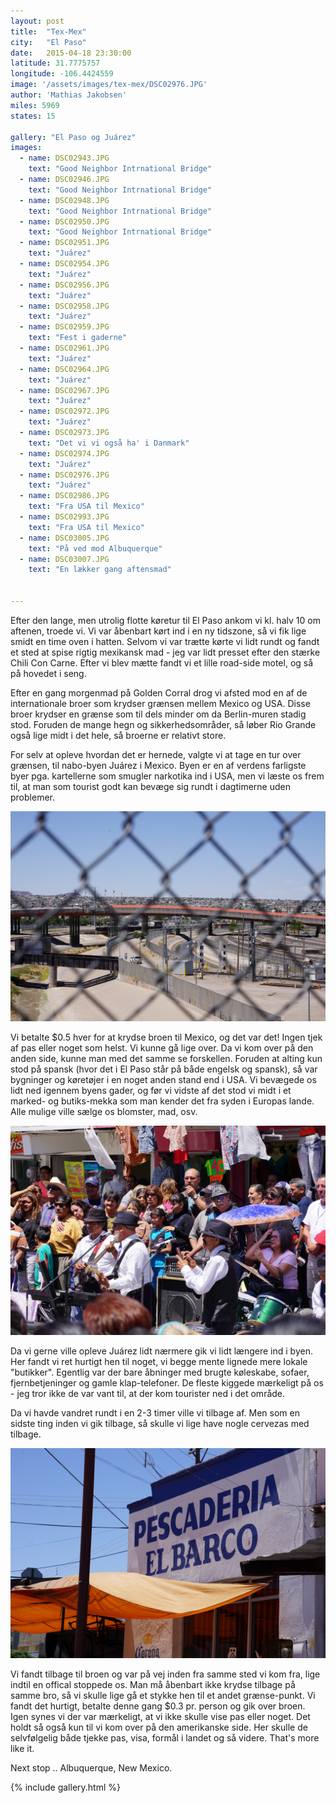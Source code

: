 ```yaml
---
layout: post
title:  "Tex-Mex"
city:   "El Paso"
date:   2015-04-18 23:30:00
latitude: 31.7775757
longitude: -106.4424559
image: '/assets/images/tex-mex/DSC02976.JPG'
author: 'Mathias Jakobsen'
miles: 5969
states: 15

gallery: "El Paso og Juárez"
images:
  - name: DSC02943.JPG
    text: "Good Neighbor Intrnational Bridge"
  - name: DSC02946.JPG
    text: "Good Neighbor Intrnational Bridge"
  - name: DSC02948.JPG
    text: "Good Neighbor Intrnational Bridge"
  - name: DSC02950.JPG
    text: "Good Neighbor Intrnational Bridge"
  - name: DSC02951.JPG
    text: "Juárez"
  - name: DSC02954.JPG
    text: "Juárez"
  - name: DSC02956.JPG
    text: "Juárez"
  - name: DSC02958.JPG
    text: "Juárez"
  - name: DSC02959.JPG
    text: "Fest i gaderne"
  - name: DSC02961.JPG
    text: "Juárez"
  - name: DSC02964.JPG
    text: "Juárez"
  - name: DSC02967.JPG
    text: "Juárez"
  - name: DSC02972.JPG
    text: "Juárez"
  - name: DSC02973.JPG
    text: "Det vi vi også ha' i Danmark"
  - name: DSC02974.JPG
    text: "Juárez"
  - name: DSC02976.JPG
    text: "Juárez"
  - name: DSC02986.JPG
    text: "Fra USA til Mexico"
  - name: DSC02993.JPG
    text: "Fra USA til Mexico"
  - name: DSC03005.JPG
    text: "På ved mod Albuquerque"
  - name: DSC03007.JPG
    text: "En lækker gang aftensmad"
  

---
```


Efter den lange, men utrolig flotte køretur til El Paso ankom vi kl. halv 10 om aftenen, troede vi. Vi var åbenbart kørt ind i en ny tidszone, så vi fik lige smidt en time oven i hatten. Selvom vi var trætte kørte vi lidt rundt og fandt et sted at spise rigtig mexikansk mad - jeg var lidt presset efter den stærke Chili Con Carne. Efter vi blev mætte fandt vi et lille road-side motel, og så på hovedet i seng.

Efter en gang morgenmad på Golden Corral drog vi afsted mod en af de internationale broer som krydser grænsen mellem Mexico og USA. Disse broer krydser en grænse som til dels minder om da Berlin-muren stadig stod. Foruden de mange hegn og sikkerhedsområder, så løber Rio Grande også lige midt i det hele, så broerne er relativt store. 

For selv at opleve hvordan det er hernede, valgte vi at tage en tur over grænsen, til nabo-byen Juárez i Mexico. Byen er en af verdens farligste byer pga. kartellerne som smugler narkotika ind i USA, men vi læste os frem til, at man som tourist godt kan bevæge sig rundt i dagtimerne uden problemer.

![Broen der forbinder de to lande](/assets/images/tex-mex/DSC02948.JPG)

Vi betalte $0.5 hver for at krydse broen til Mexico, og det var det! Ingen tjek af pas eller noget som helst. Vi kunne gå lige over. Da vi kom over på den anden side, kunne man med det samme se forskellen. Foruden at alting kun stod på spansk (hvor det i El Paso står på både engelsk og spansk), så var bygninger og køretøjer i en noget anden stand end i USA. Vi bevægede os lidt ned igennem byens gader, og før vi vidste af det stod vi midt i et marked- og butiks-mekka som man kender det fra syden i Europas lande. Alle mulige ville sælge os blomster, mad, osv.

![Gang i Juárez](/assets/images/tex-mex/DSC02959.JPG)

Da vi gerne ville opleve Juárez lidt nærmere gik vi lidt længere ind i byen. Her fandt vi ret hurtigt hen til noget, vi begge mente lignede mere lokale "butikker". Egentlig var der bare åbninger med brugte køleskabe, sofaer, fjernbetjeninger og gamle klap-telefoner. De fleste kiggede mærkeligt på os - jeg tror ikke de var vant til, at der kom tourister ned i det område.

Da vi havde vandret rundt i en 2-3 timer ville vi tilbage af. Men som en sidste ting inden vi gik tilbage, så skulle vi lige have nogle cervezas med tilbage. 

![Hurra for 18 års grænse ved køb af øl i Mexico](/assets/images/tex-mex/DSC02972.JPG)

Vi fandt tilbage til broen og var på vej inden fra samme sted vi kom fra, lige indtil en offical stoppede os. Man må åbenbart ikke krydse tilbage på samme bro, så vi skulle lige gå et stykke hen til et andet grænse-punkt. Vi fandt det hurtigt, betalte denne gang $0.3 pr. person og gik over broen. Igen synes vi der var mærkeligt, at vi ikke skulle vise pas eller noget. Det holdt så også kun til vi kom over på den amerikanske side. Her skulle de selvfølgelig både tjekke pas, visa, formål i landet og så videre. That's more like it.

Next stop .. Albuquerque, New Mexico.

{% include gallery.html %}






